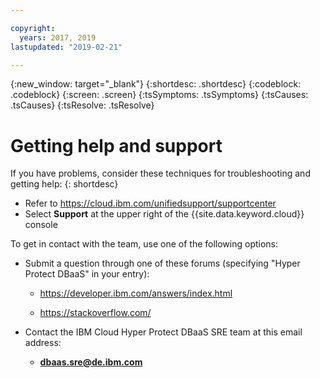 ```yaml
---

copyright:
  years: 2017, 2019
lastupdated: "2019-02-21"

---
```

{:new_window: target="_blank"}
{:shortdesc: .shortdesc}
{:codeblock: .codeblock}
{:screen: .screen}
{:tsSymptoms: .tsSymptoms}
{:tsCauses: .tsCauses}
{:tsResolve: .tsResolve}


# Getting help and support

If you have problems, consider these techniques for troubleshooting and getting help:
{: shortdesc}

  * Refer to https://cloud.ibm.com/unifiedsupport/supportcenter
  * Select **Support** at the upper right of the {{site.data.keyword.cloud}} console
  
To get in contact with the team, use one of the following options:

  * Submit a question through one of these forums (specifying "Hyper Protect DBaaS" in your entry):

	* https://developer.ibm.com/answers/index.html
	
	* https://stackoverflow.com/
	
  * Contact the IBM Cloud Hyper Protect DBaaS SRE team at this email address:
  
    * **dbaas.sre@de.ibm.com**   	
